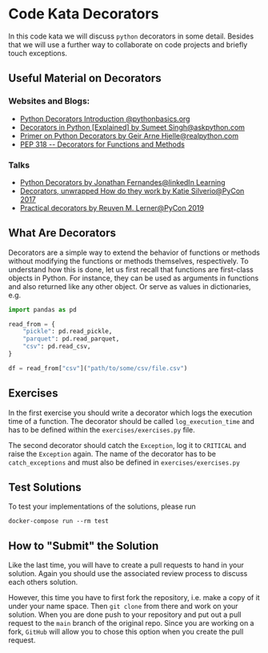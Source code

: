 # Code Kata Decorators

In this code kata we will discuss `python` decorators in some detail. Besides that we will
use a further way to collaborate on code projects and briefly touch exceptions.

## Useful Material on Decorators

### Websites and Blogs:
* [Python Decorators Introduction @pythonbasics.org](https://pythonbasics.org/decorators/)
* [Decorators in Python [Explained] by Sumeet Singh@askpython.com](https://www.askpython.com/python/examples/decorators-in-python)
* [Primer on Python Decorators by Geir Arne Hjelle@realpython.com](https://realpython.com/primer-on-python-decorators/)
* [PEP 318 -- Decorators for Functions and Methods](https://www.python.org/dev/peps/pep-0318/)

### Talks
* [Python Decorators by Jonathan Fernandes@linkedIn Learning](https://www.linkedin.com/learning/python-decorators)
* [Decorators, unwrapped How do they work by Katie Silverio@PyCon 2017](https://youtu.be/UBSyD1RkOX0)
* [Practical decorators by Reuven M. Lerner@PyCon 2019](https://youtu.be/MjHpMCIvwsY)

## What Are Decorators

Decorators are a simple way to extend the behavior of functions or methods without modifying the functions or methods themselves, respectively. To understand how this is done, let us first recall that functions are first-class objects in Python. For instance, they can be used as arguments in functions
and also returned like any other object. Or serve as values in dictionaries, e.g.
```python
import pandas as pd

read_from = {
    "pickle": pd.read_pickle,
    "parquet": pd.read_parquet,
    "csv": pd.read_csv,
}

df = read_from["csv"]("path/to/some/csv/file.csv")
```


## Exercises

In the first exercise you should write a decorator which logs the execution time of a function. The decorator should be called `log_execution_time` and has to be defined within the `exercises/exercises.py` file.

The second decorator should catch the `Exception`, log it to `CRITICAL` and raise the `Exception` again. The name of the decorator has to be `catch_exceptions` and must also be defined in `exercises/exercises.py`

## Test Solutions

To test your implementations of the solutions, please run
```
docker-compose run --rm test
```

## How to "Submit" the Solution

Like the last time, you will have to create a pull requests to hand in your solution. Again you should use the associated review process to discuss each others solution.

However, this time you have to first fork the repository, i.e. make a copy of it under your name space. Then `git clone` from there and work on your solution. When you are done push to your repository and put out a pull request to the `main` branch of the original repo. Since you are working on a fork, `GitHub` will allow you to chose this option when you create the pull request.

